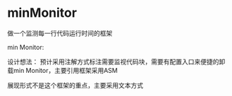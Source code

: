 # minMonitor

做一个监测每一行代码运行时间的框架



min Monitor:

设计想法：
预计采用注解方式标注需要监视代码块，需要有配置入口来便捷的卸载min Monitor，主要引用框架采用ASM

展现形式不是这个框架的重点，主要采用文本方式
